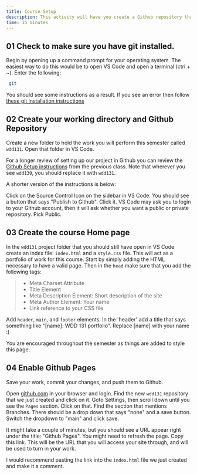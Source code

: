 ```yaml
---
title: Course Setup
description: This activity will have you create a Github repository that will be used to keep track of the code we write, and be used for hosting our pages as well.
time: 15 minutes
---
```


## **01** Check to make sure you have git installed.

Begin by opening up a command prompt for your operating system. The easiest way to do this would be to open VS Code and open a terminal (ctrl + ~). Enter the following:

```bash
 git
```

You should see some instructions as a result. If you see an error then follow [these git installation instructions](https://byui-cit.github.io/learning-modules/modules/general/hosting-git-gihub/ponder1/)

## **02** Create your working directory and Github Repository

Create a new folder to hold the work you will perform this semester called `wdd131`. Open that folder in VS Code.

For a longer review of setting up our project in Github you can review the [Github Setup instructions](https://byui-wdd.github.io/wdd130/activities/w02-hosting-setup-online.html/) from the previous class. Note that wherever you see `wdd130`, you should replace it with `wdd131`.

A shorter version of the instructions is below:

Click on the Source Control Icon on the sidebar in VS Code. You should see a button that says "Publish to Github". Click it. VS Code may ask you to login to your Github account, then it will ask whether you want a public or private repository. Pick Public.

## **03** Create the course Home page

In the `wdd131` project folder that you should still have open in VS Code create an index file: `index.html` and a `style.css` file.  This will act as a portfolio of work for this course. Start by simply adding the HTML necessary to have a valid page. Then in the `head` make sure that you add the following tags:

> - Meta Charset Attribute
> - Title Element
> - Meta Description Element: Short description of the site
> - Meta Author Element: Your name
> - Link reference to your CSS file

Add `header`, `main`, and `footer` elements. In the 'header' add a title that says something like "[name]: WDD 131 portfolio". Replace [name] with your name :)

You are encouraged throughout the semester as things are added to style this page.

## **04** Enable Github Pages

Save your work, commit your changes, and push them to Github.

Open [github.com](https://github.com) in your browser and login. Find the new `wdd131` repository that we just created and click on it. Goto Settings, then scroll down until you see the `Pages` section. Click on that. Find the section that mentions Branches.  There should be a drop down that says "none" and a save button. Switch the dropdown to "main" and click save.

It might take a couple of minutes, but you should see a URL appear right under the title: "Github Pages". You might need to refresh the page.  Copy this link. This will be the URL that you will access your site through, and will be used to turn in your work.

I would recommend pasting the link into the `index.html` file we just created and make it a comment.
